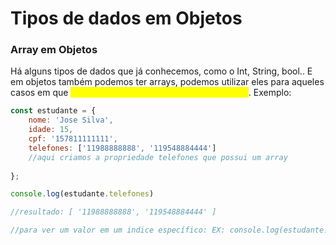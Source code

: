 # Tipos de dados em Objetos

### Array em Objetos

Há alguns tipos de dados que já conhecemos, como o Int, String, bool.. E em objetos também podemos ter arrays, podemos utilizar eles para aqueles casos em que <mark style="color:yellow;">**uma propriedade possui mais de um valor**</mark>.  Exemplo:

```javascript
const estudante = {
    nome: 'Jose Silva',
    idade: 15,
    cpf: '157811111111',
    telefones: ['11988888888', '119548884444'] 
    //aqui criamos a propriedade telefones que possui um array
    
};

console.log(estudante.telefones)

//resultado: [ '11988888888', '119548884444' ]

//para ver um valor em um indice específico: EX: console.log(estudante.telefones[0])
```
